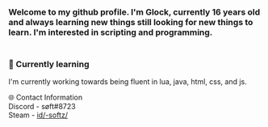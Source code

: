 <h3>Welcome to my github profile. I'm Glock, currently 16 years old and always learning new things still looking for new things to learn. I'm interested in scripting and programming.</h3>

<h3><br>🧠 Currently learning</br></h3>
I'm currently working towards being fluent in lua, java, html, css, and js.

🌐 Contact Information
 <br>Discord - søft#8723</br>
 Steam - <a href="https://steamcommunity.com/id/-softz/" rel="nofollow">id/-softz/</a>
 
